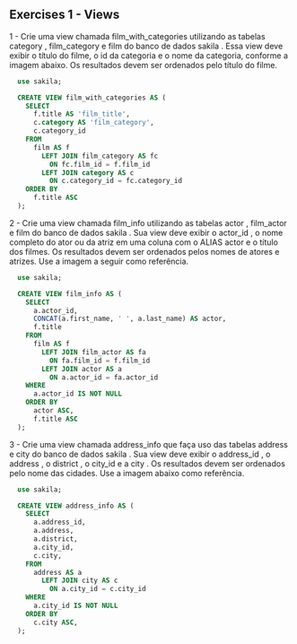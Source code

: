 ## Exercises 1 - Views

1 - Crie uma view chamada film_with_categories utilizando as tabelas category , film_category e film do banco de dados sakila . Essa view deve exibir o título do filme, o id da categoria e o nome da categoria, conforme a imagem abaixo. Os resultados devem ser ordenados pelo título do filme.

```SQL
  use sakila;

  CREATE VIEW film_with_categories AS (
    SELECT
      f.title AS 'film_title',
      c.category AS 'film_category',
      c.category_id
    FROM
      film AS f
        LEFT JOIN film_category AS fc
          ON fc.film_id = f.film_id
        LEFT JOIN category AS c
          ON c.category_id = fc.category_id
    ORDER BY
      f.title ASC
  );
```
2 - Crie uma view chamada film_info utilizando as tabelas actor , film_actor e film do banco de dados sakila . Sua view deve exibir o actor_id , o nome completo do ator ou da atriz em uma coluna com o ALIAS actor e o título dos filmes. Os resultados devem ser ordenados pelos nomes de atores e atrizes. Use a imagem a seguir como referência.

```SQL
  use sakila;

  CREATE VIEW film_info AS (
    SELECT
      a.actor_id,
      CONCAT(a.first_name, ' ', a.last_name) AS actor,
      f.title
    FROM
      film AS f
        LEFT JOIN film_actor AS fa
          ON fa.film_id = f.film_id
        LEFT JOIN actor AS a
          ON a.actor_id = fa.actor_id
    WHERE
      a.actor_id IS NOT NULL
    ORDER BY
      actor ASC,
      f.title ASC
  );
```

3 - Crie uma view chamada address_info que faça uso das tabelas address e city do banco de dados sakila . Sua view deve exibir o address_id , o address , o district , o city_id e a city . Os resultados devem ser ordenados pelo nome das cidades. Use a imagem abaixo como referência.

```SQL
  use sakila;

  CREATE VIEW address_info AS (
    SELECT
      a.address_id,
      a.address,
      a.district,
      a.city_id,
      c.city,
    FROM
      address AS a
        LEFT JOIN city AS c
          ON a.city_id = c.city_id
    WHERE
      a.city_id IS NOT NULL
    ORDER BY
      c.city ASC,
  );
```
